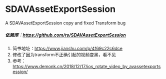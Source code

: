 # SDAVAssetExportSession
A SDAVAssetExportSession copy and fixed Transform bug
##### 依赖库：https://github.com/rs/SDAVAssetExportSession
1. 简书地址：https://www.jianshu.com/p/4f69c22c6dce
2. 修改了因为transform不正确引起的视频变黑，看不见
3. 参考：https://www.demonk.cn/2018/12/17/ios_rotate_video_by_avassetexportsession/
